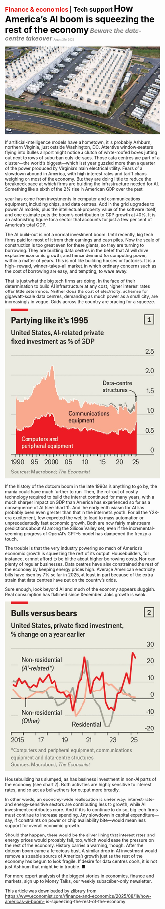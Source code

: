 <span style="color:#E3120B; font-size:14.9pt; font-weight:bold;">Finance & economics</span> <span style="color:#000000; font-size:14.9pt; font-weight:bold;">| Tech support</span>
<span style="color:#000000; font-size:21.0pt; font-weight:bold;">How America’s AI boom is squeezing the rest of the economy</span>
<span style="color:#808080; font-size:14.9pt; font-weight:bold; font-style:italic;">Beware the data-centre takeover</span>
<span style="color:#808080; font-size:6.2pt;">August 21st 2025</span>

![](../images/060_How_Americas_AI_boom_is_squeezing_the_rest_of_the_economy/p0248_img01.jpeg)

If artificial-intelligence models have a hometown, it is probably Ashburn, northern Virginia, just outside Washington, DC. Attentive window-seaters flying into Dulles airport might notice a clutch of white-roofed boxes jutting out next to rows of suburban culs-de-sacs. Those data centres are part of a cluster—the world’s biggest—which last year guzzled more than a quarter of the power produced by Virginia’s main electrical utility. Fears of a slowdown abound in America, with high interest rates and tariff chaos weighing on most of the economy. But they are doing little to reduce the breakneck pace at which firms are building the infrastructure needed for AI. Something like a sixth of the 2% rise in American GDP over the past

year has come from investments in computer and communications equipment, including chips, and data centres. Add in the grid upgrades to power AI models, plus the intellectual-property value of the software itself, and one estimate puts the boom’s contribution to GDP growth at 40%. It is an astonishing figure for a sector that accounts for just a few per cent of America’s total GDP.

The AI build-out is not a normal investment boom. Until recently, big tech firms paid for most of it from their earnings and cash piles. Now the scale of construction is too great even for these giants, so they are turning to borrowing. They are building data centres in the belief that AI will drive explosive economic growth, and hence demand for computing power, within a matter of years. This is not like building houses or factories. It is a high- reward, winner-takes-all market, in which ordinary concerns such as the cost of borrowing are easy, and tempting, to wave away.

That is just what the big tech firms are doing. In the face of their determination to build AI infrastructure at any cost, higher interest rates offer little deterrence. Neither does the cost of electricity: schemes for gigawatt-scale data centres, demanding as much power as a small city, are increasingly in vogue. Grids across the country are bracing for a squeeze.

![](../images/060_How_Americas_AI_boom_is_squeezing_the_rest_of_the_economy/p0249_img01.jpeg)

If the history of the dotcom boom in the late 1990s is anything to go by, the mania could have much further to run. Then, the roll-out of costly technology required to build the internet continued for many years, with a much sharper impact on GDP than America has experienced so far as a consequence of AI (see chart 1). And the early enthusiasm for AI has probably been even greater than that in the internet’s youth. For all the Y2K- era excitement, few expected the web to lead to mass automation or unprecedentedly fast economic growth. Both are now fairly mainstream predictions about AI among the Silicon Valley set, even if the incremental- seeming progress of OpenAI’s GPT-5 model has dampened the frenzy a touch.

The trouble is that the very industry powering so much of America’s economic growth is squeezing the rest of its output. Housebuilders, for instance, cannot afford to be blithe about higher borrowing costs. Nor can plenty of regular businesses. Data centres have also constrained the rest of the economy by keeping energy prices high. Average American electricity bills have risen by 7% so far in 2025, at least in part because of the extra strain that data centres have put on the country’s grids.

Sure enough, look beyond AI and much of the economy appears sluggish. Real consumption has flatlined since December. Jobs growth is weak.

![](../images/060_How_Americas_AI_boom_is_squeezing_the_rest_of_the_economy/p0250_img01.jpeg)

Housebuilding has slumped, as has business investment in non-AI parts of the economy (see chart 2). Both activities are highly sensitive to interest rates, and so act as bellwethers for output more broadly.

In other words, an economy-wide reallocation is under way: interest-rate- and energy-sensitive sectors are contributing less to growth, while AI investment contributes more. And if it is to continue to do so, big tech firms must continue to increase spending. Any slowdown in capital expenditure— say, if constraints on power or chip availability bite—would mean less support for overall economic growth.

Should that happen, there would be the silver lining that interest rates and energy prices would probably fall, too, which would ease the pressure on the rest of the economy. History carries a warning, though. After the dotcom boom came a ferocious bust. A similar drop in AI investment would remove a sizeable source of America’s growth just as the rest of the economy has begun to look fragile. If desire for data centres cools, it is not just Ashburn that might be in trouble. ■

For more expert analysis of the biggest stories in economics, finance and markets, sign up to Money Talks, our weekly subscriber-only newsletter.

This article was downloaded by zlibrary from https://www.economist.com//finance-and-economics/2025/08/18/how-americas-ai-boom- is-squeezing-the-rest-of-the-economy